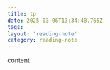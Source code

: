 ```yaml
---
title: tp
date: 2025-03-06T13:34:48.765Z
tags:
layout: 'reading-note'
category: reading-note
---
```

content 